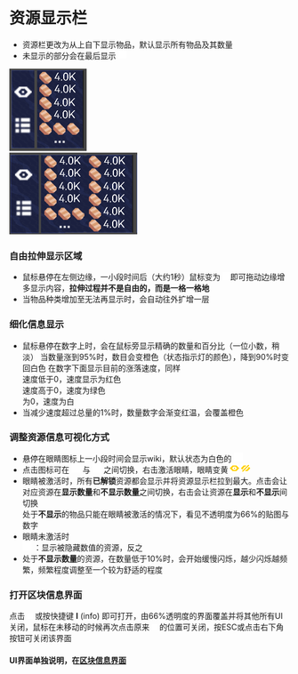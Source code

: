 # 资源显示栏
- 资源栏更改为从上自下显示物品，默认显示所有物品及其数量  
- 未显示的部分会在最后显示 ![alt text](图/rename.png)  

![alt text](图/资源栏1.png)  
  ![alt text](图/资源栏2.png)
### 自由拉伸显示区域
- 鼠标悬停在左侧边缘，一小段时间后（大约1秒）鼠标变为  ![alt text](图/flip.png)即可拖动边缘增多显示内容，**拉伸过程并不是自由的，而是一格一格地**
- 当物品种类增加至无法再显示时，会自动往外扩增一层  


### 细化信息显示
- 鼠标悬停在数字上时，会在鼠标旁显示精确的数量和百分比（一位小数，稍淡）
  当数量涨到95%时，数目会变橙色（状态指示灯的颜色），降到90%时变回白色
  在数字下面显示目前的涨落速度，同样  
速度低于0，速度显示为红色  
速度高于0，速度为绿色  
为0，速度为白  
- 当减少速度超过总量的1%时，数量数字会渐变红温，会覆盖橙色
### 调整资源信息可视化方式
- 悬停在眼睛图标上一小段时间会显示wiki，默认状态为白色的 ![alt text](图/eye.png)
- 点击图标可在 ![alt text](图/eye.png) 与 ![alt text](图/eye-off.png) 之间切换，右击激活眼睛，眼睛变黄 ![alt text](图/goldeneye.png) ![alt text](图/goldeneye-off.png)
- 眼睛被激活时，所有**已解锁**资源都会显示并将资源显示栏拉到最大。点击会让对应资源在**显示数量**和**不显示数量**之间切换，右击会让资源在**显示**和**不显示**间切换  
处于**不显示**的物品只能在眼睛被激活的情况下，看见不透明度为66%的贴图与数字
- 眼睛未激活时  
![alt text](图/eye.png) ：显示被隐藏数值的资源，反之
- 处于**不显示数量**的资源，在数量低于10%时，会开始缓慢闪烁，越少闪烁越频繁，频繁程度调整至一个较为舒适的程度
### 打开区块信息界面
点击 ![alt text](图/menu.png) 或按快捷键 **I** (info) 即可打开，由66%透明度的界面覆盖并将其他所有UI关闭，鼠标在未移动的时候再次点击原来 ![alt text](图/menu.png) 的位置可关闭，按ESC或点击右下角按钮可关闭该界面
#### UI界面单独说明，在[区块信息界面](区块信息界面.md)